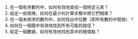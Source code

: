 

1. 在一個有序數列中，如何有效地查找一個特定元素？
2. 給定一些矩陣，如何在最少的計算步驟中將它們相乘？
3. 在一個未排序的數列中，如何找出中位數（即所有數的中間值）？
4. 如何在一個圖中有效地找到所有可能的路徑？
5. 給定一組數據，如何有效地找到其中的極值點？